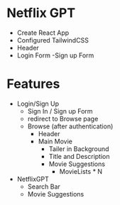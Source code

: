 # Netflix GPT

- Create React App
- Configured TailwindCSS
- Header
- Login Form
-Sign up Form


# Features
- Login/Sign Up
    - Sign In / Sign up Form
    - redirect to Browse page
    - Browse (after authentication)
        - Header
        - Main Movie
            - Tailer in Background
            - Title and Description
            - Movie Suggestions
                - MovieLists * N
- NetflixGPT
    - Search Bar
    - Movie Suggestions